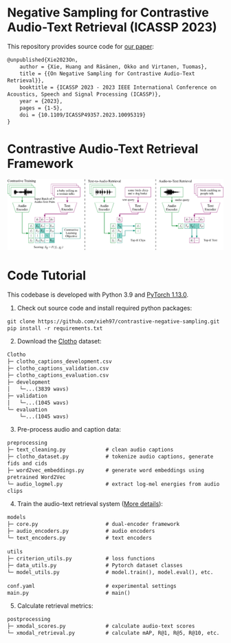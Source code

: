# Negative Sampling for Contrastive Audio-Text Retrieval (ICASSP 2023)

This repository provides source code for [our paper](https://arxiv.org/abs/2211.04070):

```
@unpublished{Xie2023On,
    author = {Xie, Huang and Räsänen, Okko and Virtanen, Tuomas},
    title = {{On Negative Sampling for Contrastive Audio-Text Retrieval}},
    booktitle = {ICASSP 2023 - 2023 IEEE International Conference on Acoustics, Speech and Signal Processing (ICASSP)},
    year = {2023},
    pages = {1-5},
    doi = {10.1109/ICASSP49357.2023.10095319}
}
```

# Contrastive Audio-Text Retrieval Framework

![Contrastive Audio-Text Retrieval Framework](figs/contrastive_retrieval_framework.png)

# Code Tutorial

This codebase is developed with Python 3.9 and [PyTorch 1.13.0](https://pytorch.org/).

1. Check out source code and install required python packages:

```
git clone https://github.com/xieh97/contrastive-negative-sampling.git
pip install -r requirements.txt
```

2. Download the [Clotho](https://zenodo.org/record/4783391) dataset:

```
Clotho
├─ clotho_captions_development.csv
├─ clotho_captions_validation.csv
├─ clotho_captions_evaluation.csv
├─ development
│   └─...(3839 wavs)
├─ validation
│   └─...(1045 wavs)
└─ evaluation
    └─...(1045 wavs)
```

3. Pre-process audio and caption data:

```
preprocessing
├─ text_cleaning.py             # clean audio captions
├─ clotho_dataset.py            # tokenize audio captions, generate fids and cids
├─ word2vec_embeddings.py       # generate word embeddings using pretrained Word2Vec
└─ audio_logmel.py              # extract log-mel energies from audio clips
```

4. Train the audio-text retrieval system ([More details](https://arxiv.org/abs/2110.02939)):

```
models
├─ core.py                      # dual-encoder framework
├─ audio_encoders.py            # audio encoders
└─ text_encoders.py             # text encoders

utils
├─ criterion_utils.py           # loss functions
├─ data_utils.py                # Pytorch dataset classes
└─ model_utils.py               # model.train(), model.eval(), etc.

conf.yaml                       # experimental settings
main.py                         # main()
```

5. Calculate retrieval metrics:

```
postprocessing
├─ xmodal_scores.py             # calculate audio-text scores
└─ xmodal_retrieval.py          # calculate mAP, R@1, R@5, R@10, etc.
```
